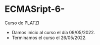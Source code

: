 # ECMASript-6-
Curso de PLATZI

- Damos inicio al curso el día 09/05/2022.
- Terminamos el curso el 26/05/2022.